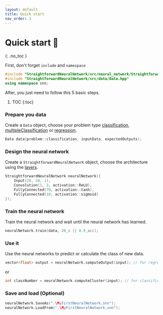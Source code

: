 ```yaml
---
layout: default
title: Quick start
nav_order: 3
---
```


# Quick start &#128640;
{: .no_toc }

First, don't forget `include` and `namespace`

```cpp
#include "StraightforwardNeuralNetwork/src/neural_network/StraightforwardNeuralNetwork.hpp"
#include "StraightforwardNeuralNetwork/src/data/Data.hpp"
using namespace snn;
```

After, you just need to follow this 5 basic steps.

1. TOC
{:toc}

### Prepare you data
Create a `Data` object, choose your problem type [classification]({{site.baseurl}}/data/classification.html), [multipleClassification]({{site.baseurl}}/data/multiple_classification.html) or [regression]({{site.baseurl}}/data/regression.html).
```cpp
Data data(problem::classification, inputData, expectedOutputs);
```

### Design the neural network
Create a `StraightforwardNeuralNetwork` object, choose the architecture using the [layers]({{site.baseurl}}/neural_network/Layer/layer.html).
```cpp
StraightforwardNeuralNetwork neuralNetwork({
    Input(28, 28, 1), 
    Convolution(1, 3, activation::ReLU),
    FullyConnected(70, activation::tanh),
    FullyConnected(10, activation::sigmoid)
});
```

### Train the neural network
Train the neural network and wait until the neural network has learned.
```cpp
neuralNetwork.train(data, 20_s || 0.9_acc);
```

### Use it
Use the neural networks to predict or calculate the class of new data.
```cpp
vector<float> output = neuralNetwork.computeOutput(input); // for regression and multiple classification
```
or
```cpp
int classNumber = neuralNetwork.computeCluster(input); // for classification
```

### Save and load (Optional)
```cpp
neuralNetwork.SaveAs(".\MyFirstNeuralNetwork.snn");
neuralNetwork.LoadFrom(".\MyFirstNeuralNetwork.snn");
```

